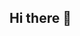 ## Hi there 👋

<!--
**Lemfruit/Lemfruit** is a ✨ _special_ ✨ repository because its `README.md` (this file) appears on your GitHub profile.

Here are some ideas to get you started:

- 🔭 I’m currently working on portal
- 🌱 I’m currently learning I HAVE NO IDE
- 👯 I’m looking to collaborate on ... IDK
- 🤔 I’m looking for help with idk
- 💬 Ask me about idk
- 📫 How to reach me: dm me discord
- 😄 Pronouns: he/him
- ⚡ Fun fact: i like lemon
-->
